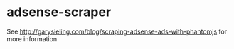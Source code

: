 adsense-scraper
===============

See http://garysieling.com/blog/scraping-adsense-ads-with-phantomjs for more information
